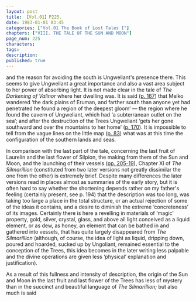 ```yaml
---
layout: post
title: 【Vol.01】P225.
date: 1983-01-01 03:45
categories: ["Vol.01 The Book of Lost Tales I"]
chapters: ["VIII. THE TALE OF THE SUN AND MOON"]
page_num: 225
characters: 
tags: 
description: 
published: true
---
```


<p style="text-indent: 0;">
and the reason for avoiding the south is Ungweliant's presence there. This seems to give Ungweliant a great importance and also a vast area subject to her power of absorbing light. It is not made clear in the tale of <I>The Darkening of Valinor</I> where her dwelling was. It is said (<a href="{{site.baseurl}}/vol01-p167">p. 167</a>) that Melko wandered ‘the dark plains of Eruman, and farther south than anyone yet had penetrated he found a region of the deepest gloom’ — the region where he found the cavern of Ungweliant, which had ‘a subterranean outlet on the sea’; and after the destruction of the Trees Ungweliant ‘gets her gone southward and over the mountains to her home’ (<a href="{{site.baseurl}}/vol01-p170">p. 170</a>). It is impossible to tell from the vague lines on the little map (<a href="{{site.baseurl}}/vol01-p83">p. 83</a>) what was at this time the configuration of the southern lands and seas.
</p>

In comparison with the last part of the tale, concerning the last fruit of Laurelin and the last flower of Silpion, the making from them of the Sun and Moon, and the launching of their vessels ([pp. 205-19]({{site.baseurl}}/vol01-p205)), Chapter XI of <I>The Silmarillion</I> (constituted from two later versions not greatly dissimilar the one from the other) is extremely brief. Despite many differences the later versions read in places almost as summaries of the early story, but it is often hard to say whether the shortening depends rather on my father's feeling (certainly present, see p. 194) that the description was too long, was taking too large a place in the total structure, or an actual rejection of some of the ideas it contains, and a desire to diminish the extreme ‘concreteness’ of its images. Certainly there is here a revelling in materials of ‘magic’ property, gold, silver, crystal, glass, and above all light conceived as a liquid element, or as dew, as honey, an element that can be bathed in and gathered into vessels, that has quite largely disappeared from <I>The Silmarillion</I> (although, of course, the idea of light as liquid, dripping down, poured and hoarded, sucked up by Ungoliant, remained essential to the conception of the Trees, this idea becomes in the later writing less palpable and the divine operations are given less ‘physical’ explanation and justification).

As a result of this fullness and intensity of description, the origin of the Sun and Moon in the last fruit and last flower of the Trees has less of mystery than in the succinct and beautiful language of <I>The Silmarillion;</I> but also much is said

